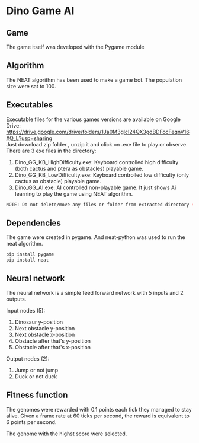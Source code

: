 # Dino Game AI #
## Game ##
The game itself was developed with the Pygame module

## Algorithm ##
The NEAT algorithm has been used to make a game bot. The population size were sat to 100.

## Executables ##
Executable files for the various games versions are available on Google Drive: 
</br>
https://drive.google.com/drive/folders/1Ja0M3glcI24QX3gdBDFocFeqnV16XQ_L?usp=sharing
</br>
Just download zip folder , unzip it and click on .exe file to play or observe. There are 3 exe files in the directory:
1. Dino_GG_KB_HighDifficulty.exe: Keyboard controlled high difficulty (both cactus and ptera as obstacles) playable game.
2. Dino_GG_KB_LowDifficulty.exe: Keyboard controlled low difficulty (only cactus as obstacle) playable game.
3. Dino_GG_AI.exe: AI controlled non-playable game. It just shows Ai learning to play the game using NEAT algorithm.

```bash
NOTE: Do not delete/move any files or folder from extracted directory (zip folder) as it contains game dependencies.
```

## Dependencies ##
The game were created in pygame. And neat-python was used to run the neat algorithm.
```bash
pip install pygame
pip install neat
```


## Neural network
The neural network is a simple feed forward network with 5 inputs and 2 outputs.

Input nodes (5):
1. Dinosaur y-position
2. Next obstacle y-position
3. Next obstacle x-position
4. Obstacle after that's y-position
5. Obstacle after that's x-position

Output nodes (2):
1. Jump or not jump
2. Duck or not duck

## Fitness function
The genomes were rewarded with 0.1 points each tick they managed to stay alive. Given a frame rate at 60 ticks per second, the reward is equivalent to 6 points per second.

The genome with the highst score were selected.

